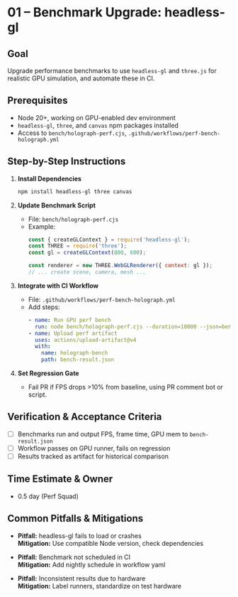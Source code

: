 # 01 – Benchmark Upgrade: headless-gl

## Goal
Upgrade performance benchmarks to use `headless-gl` and `three.js` for realistic GPU simulation, and automate these in CI.

## Prerequisites
- Node 20+, working on GPU-enabled dev environment
- `headless-gl`, `three`, and `canvas` npm packages installed
- Access to `bench/holograph-perf.cjs`, `.github/workflows/perf-bench-holograph.yml`

## Step-by-Step Instructions

1. **Install Dependencies**
   ```sh
   npm install headless-gl three canvas
   ```

2. **Update Benchmark Script**
   - File: `bench/holograph-perf.cjs`
   - Example:
     ```js
     const { createGLContext } = require('headless-gl');
     const THREE = require('three');
     const gl = createGLContext(800, 600);

     const renderer = new THREE.WebGLRenderer({ context: gl });
     // ... create scene, camera, mesh ...
     ```

3. **Integrate with CI Workflow**
   - File: `.github/workflows/perf-bench-holograph.yml`
   - Add steps:
     ```yaml
     - name: Run GPU perf bench
       run: node bench/holograph-perf.cjs --duration=10000 --json=bench-result.json
     - name: Upload perf artifact
       uses: actions/upload-artifact@v4
       with:
         name: holograph-bench
         path: bench-result.json
     ```

4. **Set Regression Gate**
   - Fail PR if FPS drops >10% from baseline, using PR comment bot or script.

## Verification & Acceptance Criteria
- [ ] Benchmarks run and output FPS, frame time, GPU mem to `bench-result.json`
- [ ] Workflow passes on GPU runner, fails on regression
- [ ] Results tracked as artifact for historical comparison

## Time Estimate & Owner
- 0.5 day (Perf Squad)

## Common Pitfalls & Mitigations
- **Pitfall:** headless-gl fails to load or crashes  
  **Mitigation:** Use compatible Node version, check dependencies

- **Pitfall:** Benchmark not scheduled in CI  
  **Mitigation:** Add nightly schedule in workflow yaml

- **Pitfall:** Inconsistent results due to hardware  
  **Mitigation:** Label runners, standardize on test hardware